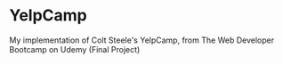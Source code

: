 # YelpCamp
My implementation of Colt Steele's YelpCamp, from The Web Developer Bootcamp on Udemy (Final Project)
